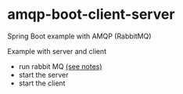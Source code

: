 # amqp-boot-client-server
Spring Boot example with AMQP (RabbitMQ)

Example with server and client 
- run rabbit MQ [(see notes)](RabbitMQ/README.md)
- start the server 
- start the client
